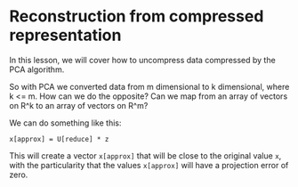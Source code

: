 # Reconstruction from compressed representation

In this lesson, we will cover how to uncompress data compressed by the PCA algorithm.

So with PCA we converted data from m dimensional to k dimensional, where k <= m. How can we do the opposite? Can we map from an array of vectors on R^k to an array of vectors on R^m?

We can do something like this:

```
x[approx] = U[reduce] * z
```

This will create a vector `x[approx]` that will be close to the original value `x`, with the particularity that the values `x[approx]` will have a projection error of zero.
